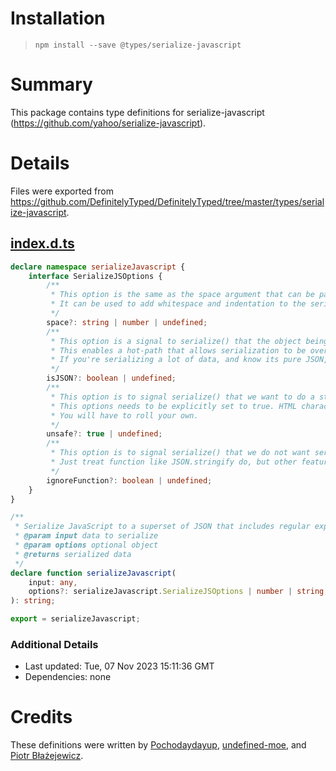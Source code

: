 # Installation
> `npm install --save @types/serialize-javascript`

# Summary
This package contains type definitions for serialize-javascript (https://github.com/yahoo/serialize-javascript).

# Details
Files were exported from https://github.com/DefinitelyTyped/DefinitelyTyped/tree/master/types/serialize-javascript.
## [index.d.ts](https://github.com/DefinitelyTyped/DefinitelyTyped/tree/master/types/serialize-javascript/index.d.ts)
````ts
declare namespace serializeJavascript {
    interface SerializeJSOptions {
        /**
         * This option is the same as the space argument that can be passed to JSON.stringify.
         * It can be used to add whitespace and indentation to the serialized output to make it more readable.
         */
        space?: string | number | undefined;
        /**
         * This option is a signal to serialize() that the object being serialized does not contain any function or regexps values.
         * This enables a hot-path that allows serialization to be over 3x faster.
         * If you're serializing a lot of data, and know its pure JSON, then you can enable this option for a speed-up.
         */
        isJSON?: boolean | undefined;
        /**
         * This option is to signal serialize() that we want to do a straight conversion, without the XSS protection.
         * This options needs to be explicitly set to true. HTML characters and JavaScript line terminators will not be escaped.
         * You will have to roll your own.
         */
        unsafe?: true | undefined;
        /**
         * This option is to signal serialize() that we do not want serialize JavaScript function.
         * Just treat function like JSON.stringify do, but other features will work as expected.
         */
        ignoreFunction?: boolean | undefined;
    }
}

/**
 * Serialize JavaScript to a superset of JSON that includes regular expressions and functions.
 * @param input data to serialize
 * @param options optional object
 * @returns serialized data
 */
declare function serializeJavascript(
    input: any,
    options?: serializeJavascript.SerializeJSOptions | number | string,
): string;

export = serializeJavascript;

````

### Additional Details
 * Last updated: Tue, 07 Nov 2023 15:11:36 GMT
 * Dependencies: none

# Credits
These definitions were written by [Pochodaydayup](https://github.com/Pochodaydayup), [undefined-moe](https://github.com/undefined-moe), and [Piotr Błażejewicz](https://github.com/peterblazejewicz).
